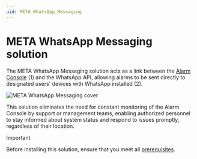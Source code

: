 ```yaml
---
uid: META_WhatsApp_Messaging
---
```


# META WhatsApp Messaging solution

The META WhatsApp Messaging solution acts as a link between the [Alarm Console](xref:Working_with_the_Alarm_Console) (1) and the WhatsApp API, allowing alarms to be sent directly to designated users' devices with WhatsApp installed (2).

![META WhatsApp Messaging cover](~/user-guide/images/META_WhatsApp_Messaging_Cover.png)

This solution eliminates the need for constant monitoring of the Alarm Console by support or management teams, enabling authorized personnel to stay informed about system status and respond to issues promptly, regardless of their location.

> [!IMPORTANT]
> Before installing this solution, ensure that you meet all [prerequisites](xref:META_WhatsApp_Messaging_Installation#prerequisites).
